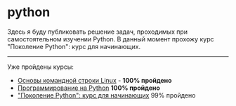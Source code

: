 # python

Здесь я буду публиковать решение задач, проходимых при самостоятельном изучении Python.
В данный момент прохожу курс "Поколение Python": курс для начинающих.

----------------------------------------------------------------------------------------------------------------------------
Уже пройдены курсы:

- [Основы командной строки Linux](https://ru.hexlet.io/courses/cli-basics) - **100% пройдено**
- [Программирование на Python](https://stepik.org/course/67/syllabus) **100% пройдено**
- ["Поколение Python": курс для начинающих](https://stepik.org/course/58852/) 99% пройдено
